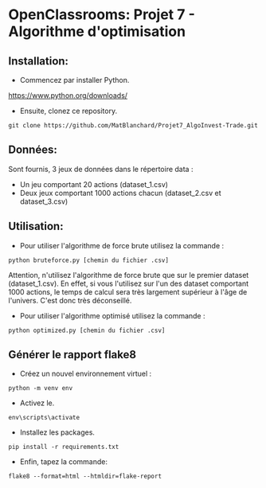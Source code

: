 # OpenClassrooms: Projet 7 - Algorithme d'optimisation

## Installation:
- Commencez par installer Python.

https://www.python.org/downloads/

- Ensuite, clonez ce repository.
```
git clone https://github.com/MatBlanchard/Projet7_AlgoInvest-Trade.git
```
## Données:
Sont fournis, 3 jeux de données dans le répertoire data :
- Un jeu comportant 20 actions (dataset_1.csv)
- Deux jeux comportant 1000 actions chacun (dataset_2.csv et dataset_3.csv)

## Utilisation:
- Pour utiliser l'algorithme de force brute utilisez la commande :
```
python bruteforce.py [chemin du fichier .csv]
```
Attention, n'utilisez l'algorithme de force brute que sur le premier dataset (dataset_1.csv). En effet, si vous l'utilisez sur l'un des dataset comportant 1000 actions, le temps de calcul sera très largement supérieur à l'âge de l'univers. C'est donc très déconseillé.
- Pour utiliser l'algorithme optimisé utilisez la commande :
```
python optimized.py [chemin du fichier .csv]
```
## Générer le rapport flake8
- Créez un nouvel environnement virtuel :
```
python -m venv env
```
- Activez le.
```
env\scripts\activate
```
- Installez les packages.
```
pip install -r requirements.txt
```
- Enfin, tapez la commande:
```
flake8 --format=html --htmldir=flake-report
```
